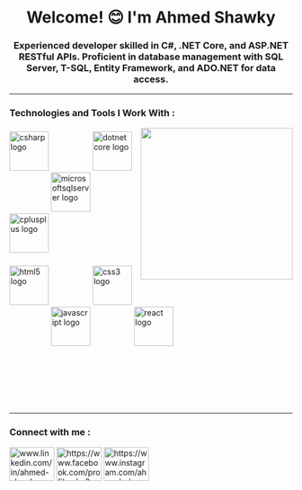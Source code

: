 <h1 align="center">Welcome! 😊 I'm Ahmed Shawky</h1>
<h3 align="center">Experienced developer skilled in C#, .NET Core, and ASP.NET RESTful APIs. Proficient in database management with SQL Server, T-SQL, Entity Framework, and ADO.NET for data access.</h3>

<hr>

<h3 align="left">Technologies and Tools I Work With : </h3>
<img align="right" height="270" src="https://media3.giphy.com/media/v1.Y2lkPTc5MGI3NjExNXdpZXdha3dvb2dueDd4a2Ntd2xtazR0bjllZ2FnbXZmd2xuNXA0YyZlcD12MV9pbnRlcm5hbF9naWZfYnlfaWQmY3Q9Zw/2IudUHdI075HL02Pkk/giphy.gif"  />

###

<div align="left">
  <img src="https://cdn.jsdelivr.net/gh/devicons/devicon/icons/csharp/csharp-original.svg" height="70" alt="csharp logo"  />
  <img width="70" />
  <img src="https://cdn.jsdelivr.net/gh/devicons/devicon/icons/dotnetcore/dotnetcore-original.svg" height="70" alt="dotnetcore logo"  />
  <img width="70" />
  <img src="https://cdn.jsdelivr.net/gh/devicons/devicon/icons/microsoftsqlserver/microsoftsqlserver-plain.svg" height="70" alt="microsoftsqlserver logo"  />
  <img width="70" />
  <img src="https://cdn.jsdelivr.net/gh/devicons/devicon/icons/cplusplus/cplusplus-original.svg" height="70" alt="cplusplus logo"  />
</div>

###

<div align="left">
  <img src="https://cdn.jsdelivr.net/gh/devicons/devicon/icons/html5/html5-original.svg" height="70" alt="html5 logo"  />
  <img width="70" />
  <img src="https://cdn.jsdelivr.net/gh/devicons/devicon/icons/css3/css3-original.svg" height="70" alt="css3 logo"  />
  <img width="70" />
  <img src="https://cdn.jsdelivr.net/gh/devicons/devicon/icons/javascript/javascript-original.svg" height="70" alt="javascript logo"  />
  <img width="70" />
  <img src="https://cdn.jsdelivr.net/gh/devicons/devicon/icons/react/react-original.svg" height="70" alt="react logo"  />
</div>
<br>
<br>
<br>
<br>
<br>
<br>


<hr>

<h3 align="left">Connect with me :</h3>

<a href="https://linkedin.com/in/www.linkedin.com/in/ahmed-shawky-62a688347" target="blank"><img align="center" src="https://raw.githubusercontent.com/rahuldkjain/github-profile-readme-generator/master/src/images/icons/Social/linked-in-alt.svg" alt="www.linkedin.com/in/ahmed-shawky-62a688347" width="80" height="60" /></a>
<a href="https://fb.com/https://www.facebook.com/profile.php?id=100024417016666" target="blank"><img align="center" src="https://raw.githubusercontent.com/rahuldkjain/github-profile-readme-generator/master/src/images/icons/Social/facebook.svg" alt="https://www.facebook.com/profile.php?id=100024417016666" width="80" height="60" /></a>
<a href="https://instagram.com/https://www.instagram.com/ahmed_shawky_321/" target="blank"><img align="center" src="https://raw.githubusercontent.com/rahuldkjain/github-profile-readme-generator/master/src/images/icons/Social/instagram.svg" alt="https://www.instagram.com/ahmed_shawky_321/" width="80" height="60" /></a>


